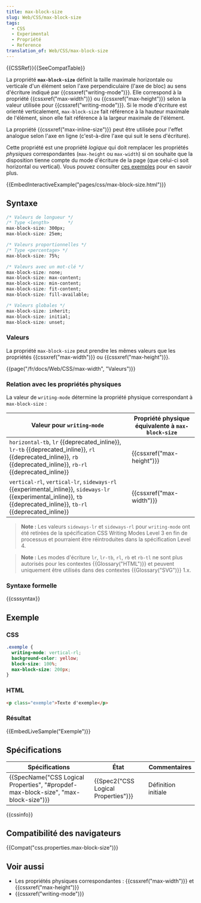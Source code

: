 ```yaml
---
title: max-block-size
slug: Web/CSS/max-block-size
tags:
  - CSS
  - Experimental
  - Propriété
  - Reference
translation_of: Web/CSS/max-block-size
---
```

{{CSSRef}}{{SeeCompatTable}}

La propriété **`max-block-size`** définit la taille maximale horizontale ou verticale d'un élément selon l'axe perpendiculaire (l'axe de bloc) au sens d'écriture indiqué par {{cssxref("writing-mode")}}. Elle correspond à la propriété {{cssxref("max-width")}} ou {{cssxref("max-height")}} selon la valeur utilisée pour {{cssxref("writing-mode")}}. Si le mode d'écriture est orienté verticalement, `max-block-size` fait référence à la hauteur maximale de l'élément, sinon elle fait référence à la largeur maximale de l'élément.

La propriété {{cssxref("max-inline-size")}} peut être utilisée pour l'effet analogue selon l'axe en ligne (c'est-à-dire l'axe qui suit le sens d'écriture).

Cette propriété est une propriété _logique_ qui doit remplacer les propriétés _physiques_ correspondantes (`max-height` ou `max-width`) si on souhaite que la disposition tienne compte du mode d'écriture de la page (que celui-ci soit horizontal ou vertical). Vous pouvez consulter [ces exemples](/fr/docs/Web/CSS/writing-mode#Exemple) pour en savoir plus.

{{EmbedInteractiveExample("pages/css/max-block-size.html")}}

## Syntaxe

```css
/* Valeurs de longueur */
/* Type <length>       */
max-block-size: 300px;
max-block-size: 25em;

/* Valeurs proportionnelles */
/* Type <percentage> */
max-block-size: 75%;

/* Valeurs avec un mot-clé */
max-block-size: none;
max-block-size: max-content;
max-block-size: min-content;
max-block-size: fit-content;
max-block-size: fill-available;

/* Valeurs globales */
max-block-size: inherit;
max-block-size: initial;
max-block-size: unset;
```

### Valeurs

La propriété `max-block-size` peut prendre les mêmes valeurs que les propriétés {{cssxref("max-width")}} ou {{cssxref("max-height")}}.

{{page("/fr/docs/Web/CSS/max-width", "Valeurs")}}

### Relation avec les propriétés physiques

La valeur de `writing-mode` détermine la propriété physique correspondant à `max-block-size` :

| Valeur pour `writing-mode`                                                                                                                                                                            | Propriété physique équivalente à `max-block-size` |
| ----------------------------------------------------------------------------------------------------------------------------------------------------------------------------------------------------- | ------------------------------------------------- |
| `horizontal-tb`, `lr` {{deprecated_inline}}, `lr-tb` {{deprecated_inline}}, `rl` {{deprecated_inline}}, `rb` {{deprecated_inline}}, `rb-rl` {{deprecated_inline}}  | {{cssxref("max-height")}}                  |
| `vertical-rl`, `vertical-lr`, `sideways-rl` {{experimental_inline}}, `sideways-lr` {{experimental_inline}}, `tb` {{deprecated_inline}}, `tb-rl` {{deprecated_inline}} | {{cssxref("max-width")}}                  |

> **Note :** Les valeurs `sideways-lr` et `sideways-rl` pour `writing-mode` ont été retirées de la spécification CSS Writing Modes Level 3 en fin de processus et pourraient être réintroduites dans la spécification Level 4.

> **Note :** Les modes d'écriture `lr`, `lr-tb`, `rl`, `rb` et `rb-tl` ne sont plus autorisés pour les contextes {{Glossary("HTML")}} et peuvent uniquement être utilisés dans des contextes {{Glossary("SVG")}} 1.x.

### Syntaxe formelle

{{csssyntax}}

## Exemple

### CSS

```css
.exemple {
  writing-mode: vertical-rl;
  background-color: yellow;
  block-size: 100%;
  max-block-size: 200px;
}
```

### HTML

```html
<p class="exemple">Texte d'exemple</p>
```

### Résultat

{{EmbedLiveSample("Exemple")}}

## Spécifications

| Spécifications                                                                                                   | État                                             | Commentaires        |
| ---------------------------------------------------------------------------------------------------------------- | ------------------------------------------------ | ------------------- |
| {{SpecName("CSS Logical Properties", "#propdef-max-block-size", "max-block-size")}} | {{Spec2("CSS Logical Properties")}} | Définition initiale |

{{cssinfo}}

## Compatibilité des navigateurs

{{Compat("css.properties.max-block-size")}}

## Voir aussi

- Les propriétés physiques correspondantes : {{cssxref("max-width")}} et {{cssxref("max-height")}}
- {{cssxref("writing-mode")}}
